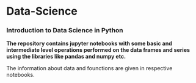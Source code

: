 # Data-Science
### Introduction to Data Science in Python
**The repository contains jupyter notebooks with some basic and intermediate level operations performed on the data frames and series using the libraries like pandas and numpy etc.**<br/>

The information about data and founctions are given in respective notebooks.
